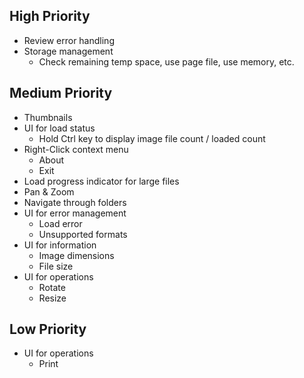 ## High Priority

- Review error handling
- Storage management
  - Check remaining temp space, use page file, use memory, etc.

## Medium Priority

- Thumbnails
- UI for load status
  - Hold Ctrl key to display image file count / loaded count
- Right-Click context menu
  - About
  - Exit
- Load progress indicator for large files
- Pan & Zoom
- Navigate through folders
- UI for error management
  - Load error
  - Unsupported formats
- UI for information
  - Image dimensions
  - File size
- UI for operations
  - Rotate
  - Resize

## Low Priority

- UI for operations
  - Print
